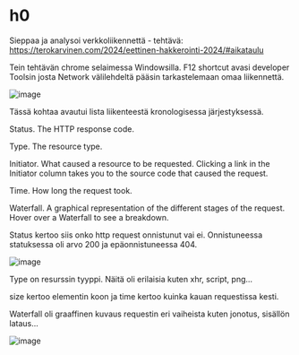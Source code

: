 # h0 

Sieppaa ja analysoi verkkoliikennettä - tehtävä: https://terokarvinen.com/2024/eettinen-hakkerointi-2024/#aikataulu

Tein tehtävän chrome selaimessa Windowsilla.
F12 shortcut avasi developer Toolsin josta Network välilehdeltä pääsin tarkastelemaan omaa liikennettä.

![image](https://github.com/Tiitus101/Tunkeutumistestaus/assets/130304789/c9b32fa3-9b95-4059-a810-b4aa049631d8)

Tässä kohtaa avautui lista liikenteestä kronologisessa järjestyksessä.

Status. The HTTP response code.

Type. The resource type.

Initiator. What caused a resource to be requested. Clicking a link in the Initiator column takes you to the source code that caused the request.

Time. How long the request took.

Waterfall. A graphical representation of the different stages of the request. Hover over a Waterfall to see a breakdown.



Status kertoo siis onko http request onnistunut vai ei. Onnistuneessa statuksessa oli arvo 200 ja epäonnistuneessa 404.

![image](https://github.com/Tiitus101/Tunkeutumistestaus/assets/130304789/9513a349-6d26-48ae-8e99-65ff201a3c28)

Type on resurssin tyyppi. Näitä oli erilaisia kuten xhr, script, png...

size kertoo elementin koon ja time kertoo kuinka kauan requestissa kesti.

Waterfall oli graaffinen kuvaus requestin eri vaiheista kuten jonotus, sisällön lataus...

![image](https://github.com/Tiitus101/Tunkeutumistestaus/assets/130304789/3133a45b-f864-4605-aaf7-fde95faf4a73)
